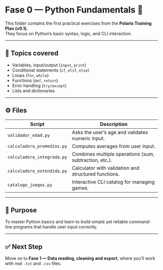 # Fase 0 — Python Fundamentals 🐍

This folder contains the first practical exercises from the **Polaris Training Plan (v0.1)**.  
They focus on Python’s basic syntax, logic, and CLI interaction.

---

## 📘 Topics covered
- Variables, input/output (`input`, `print`)
- Conditional statements (`if`, `elif`, `else`)
- Loops (`for`, `while`)
- Functions (`def`, `return`)
- Error handling (`try/except`)
- Lists and dictionaries

---

## ⚙️ Files

| Script | Description |
|--------|--------------|
| `validador_edad.py` | Asks the user’s age and validates numeric input. |
| `calculadora_promedios.py` | Computes averages from user input. |
| `calculadora_integrada.py` | Combines multiple operations (sum, subtraction, etc.). |
| `calculadora_extendida.py` | Calculator with validation and structured functions. |
| `catalogo_juegos.py` | Interactive CLI catalog for managing games. |

---

## 🧭 Purpose
To master Python basics and learn to build simple yet reliable command-line programs that handle user input correctly.

---

## ✅ Next Step
Move on to **Fase 1 — Data reading, cleaning and export**, where you’ll work with real `.txt` and `.csv` files.

